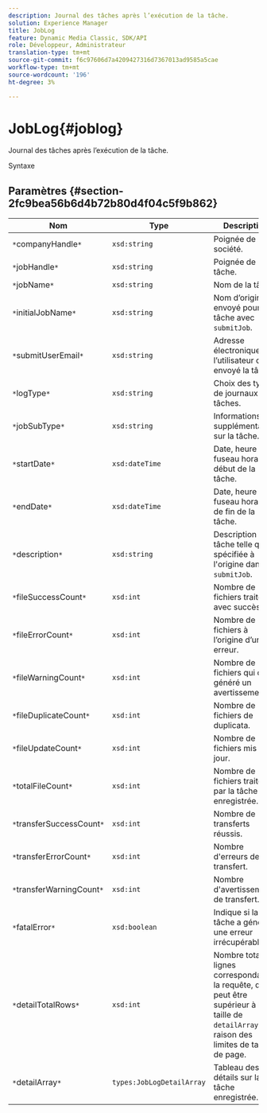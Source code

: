 ```yaml
---
description: Journal des tâches après l’exécution de la tâche.
solution: Experience Manager
title: JobLog
feature: Dynamic Media Classic, SDK/API
role: Développeur, Administrateur
translation-type: tm+mt
source-git-commit: f6c97606d7a4209427316d7367013ad9585a5cae
workflow-type: tm+mt
source-wordcount: '196'
ht-degree: 3%

---
```



# JobLog{#joblog}

Journal des tâches après l’exécution de la tâche.

Syntaxe

## Paramètres {#section-2fc9bea56b6d4b72b80d4f04c5f9b862}

| Nom | Type | Description |
|---|---|---|
| `*`companyHandle`*` | `xsd:string` | Poignée de société. |
| `*`jobHandle`*` | `xsd:string` | Poignée de tâche. |
| `*`jobName`*` | `xsd:string` | Nom de la tâche. |
| `*`initialJobName`*` | `xsd:string` | Nom d’origine envoyé pour la tâche avec `submitJob`. |
| `*`submitUserEmail`*` | `xsd:string` | Adresse électronique de l’utilisateur qui a envoyé la tâche. |
| `*`logType`*` | `xsd:string` | Choix des types de journaux de tâches. |
| `*`jobSubType`*` | `xsd:string` | Informations supplémentaires sur la tâche. |
| `*`startDate`*` | `xsd:dateTime` | Date, heure et fuseau horaire début de la tâche. |
| `*`endDate`*` | `xsd:dateTime` | Date, heure et fuseau horaire de fin de la tâche. |
| `*`description`*` | `xsd:string` | Description de la tâche telle que spécifiée à l&#39;origine dans `submitJob`. |
| `*`fileSuccessCount`*` | `xsd:int` | Nombre de fichiers traités avec succès. |
| `*`fileErrorCount`*` | `xsd:int` | Nombre de fichiers à l’origine d’une erreur. |
| `*`fileWarningCount`*` | `xsd:int` | Nombre de fichiers qui ont généré un avertissement. |
| `*`fileDuplicateCount`*` | `xsd:int` | Nombre de fichiers de duplicata. |
| `*`fileUpdateCount`*` | `xsd:int` | Nombre de fichiers mis à jour. |
| `*`totalFileCount`*` | `xsd:int` | Nombre de fichiers traités par la tâche enregistrée. |
| `*`transferSuccessCount`*` | `xsd:int` | Nombre de transferts réussis. |
| `*`transferErrorCount`*` | `xsd:int` | Nombre d&#39;erreurs de transfert. |
| `*`transferWarningCount`*` | `xsd:int` | Nombre d&#39;avertissements de transfert. |
| `*`fatalError`*` | `xsd:boolean` | Indique si la tâche a généré une erreur irrécupérable. |
| `*`detailTotalRows`*` | `xsd:int` | Nombre total de lignes correspondant à la requête, qui peut être supérieur à la taille de `detailArray` en raison des limites de taille de page. |
| `*`detailArray`*` | `types:JobLogDetailArray` | Tableau des détails sur la tâche enregistrée. |

